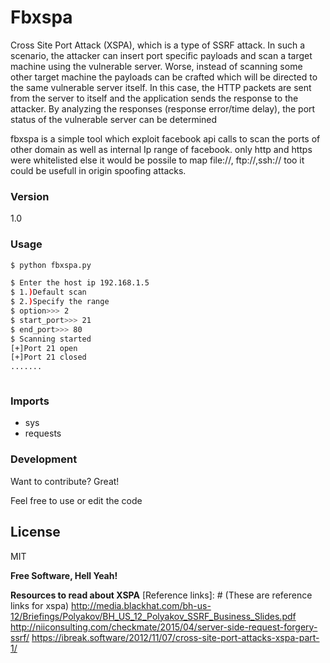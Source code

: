 # Fbxspa
Cross Site Port Attack (XSPA), which is a type of SSRF attack.
In such a scenario, the attacker can insert port specific payloads and scan a target machine using the vulnerable server. Worse, instead of scanning some other target machine the payloads can be crafted which will be directed to the same vulnerable server itself. In this case, the HTTP packets are sent from the server to itself and the application sends the response to the attacker. By analyzing the responses (response error/time delay), the port status of the vulnerable server can be determined

fbxspa is a simple tool which exploit facebook api calls to scan the ports of other domain as well as internal Ip range of facebook.
only http and https were whitelisted  else it would be possile to map file://, ftp://,ssh:// too
it could  be usefull in origin spoofing attacks.
### Version
1.0



### Usage

```sh
$ python fbxspa.py
```

```sh
$ Enter the host ip 192.168.1.5
$ 1.)Default scan 
$ 2.)Specify the range
$ option>>> 2
$ start_port>>> 21
$ end_port>>> 80
$ Scanning started
[+]Port 21 open
[+]Port 21 closed
.......



```

### Imports

* sys
* requests


### Development

Want to contribute? Great!

Feel free to use or edit the code 


License
----

MIT


**Free Software, Hell Yeah!**

**Resources to read about XSPA**
[Reference links]: # (These are reference links for xspa)
  http://media.blackhat.com/bh-us-12/Briefings/Polyakov/BH_US_12_Polyakov_SSRF_Business_Slides.pdf
  http://niiconsulting.com/checkmate/2015/04/server-side-request-forgery-ssrf/
  https://ibreak.software/2012/11/07/cross-site-port-attacks-xspa-part-1/
